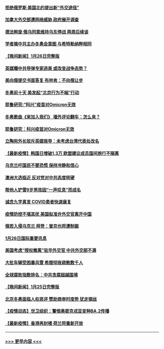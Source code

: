 #### [拒绝俄罗斯 美国北约提出新“外交途径”](../pages/prog202/a103331560.md?t=01271450) 
#### [加拿大外交部遭网络威胁 政府展开调查](../pages/prog202/a103331245.md?t=01271450) 
#### [德法斡旋 俄乌同意维持乌东停战 两周后续谈](../pages/prog202/a103331401.md?t=01271450) 
#### [学者揭中共主办冬奥会意图 与希特勒纳粹相同](../pages/prog202/a103331347.md?t=01271450) 
#### [【晚间新闻】1月26日完整版](../pages/prog202/a103331359.md?t=01271450) 
#### [英媒曝中共导弹专家逃美 或改变战争态势？](../pages/prog202/a103331188.md?t=01271450) 
#### [美向俄提交书面答复 布林肯：不向俄让步](../pages/prog202/a103331175.md?t=01271450) 
#### [冬奥前十天 美发起“北京行为不端”行动](../pages/prog202/a103331165.md?t=01271450) 
#### [耶鲁研究:“科兴”疫苗对Omicron无效](../pages/prog202/a103331117.md?t=01271450) 
#### [冬奥歌曲《来加入我们》 墙外评论翻车：怎么来？](../pages/prog202/a103331116.md?t=01271450) 
#### [耶鲁研究：科兴疫苗对Omicron无效](../pages/prog202/a103331099.md?t=01271450) 
#### [立陶宛外长驳斥英媒报导：未考虑台湾代表处改名](../pages/prog202/a103331036.md?t=01271450) 
#### [【最新疫情】韩国日增破1.3万 欧盟建议成员国间旅行不隔离](../pages/prog202/a103330985.md?t=01271450) 
#### [乌克兰吁国民不要恐慌 保持冷静和信心](../pages/prog202/a103330728.md?t=01271450) 
#### [澳洲大选临近 反对党对中共态度转硬](../pages/prog202/a103330742.md?t=01271450) 
#### [帮他人铲雪9岁男孩因“一声叹息”而成名](../pages/prog202/a103330757.md?t=01271450) 
#### [诚念九字真言 COVID患者快速康复](../pages/prog202/a103330856.md?t=01271450) 
#### [疫情防控不堪其扰 美国拟准许外交官离开中国](../pages/prog202/a103330750.md?t=01271450) 
#### [俄若入侵乌克兰 拜登：普京也将遭制裁](../pages/prog202/a103330748.md?t=01271450) 
#### [1月26日国际重要讯息](../pages/prog202/a103330745.md?t=01271450) 
#### [美国考虑“授权撤离”驻华外交官 中共外交部不满](../pages/prog202/a103330659.md?t=01271450) 
#### [大批车辆受困暴风雪 希腊彻夜疏散数千人](../pages/prog202/a103330563.md?t=01271450) 
#### [全球腐败指数排名：中共贪腐超越国境](../pages/prog202/a103330564.md?t=01271450) 
#### [【晚间新闻】1月25日完整版](../pages/prog202/a103330464.md?t=01271450) 
#### [北京冬奥面临人权恶评 赞助商审时度势 犹走钢丝](../pages/prog202/a103330226.md?t=01271450) 
#### [【疫情动态】世卫组织：警惕奥密克戎亚变种BA.2传播](../pages/prog202/a103330297.md?t=01271450) 
#### [【最新疫情】香港再封楼 荷兰将重新开放](../pages/prog202/a103330116.md?t=01271450) 

----
#### [ >>> 更早内容 <<< ](../indexes/prog202-earlier.md)
